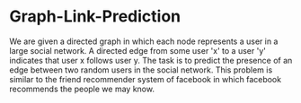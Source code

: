 # Graph-Link-Prediction
We are given a directed graph in which each node represents a user in a large social network. A directed edge from some user 'x' to a user 'y' 
indicates that user x follows user y.
The task is to predict the presence of an edge between two random users in the social network. This problem is similar to the friend recommender system of facebook in which facebook recommends the people we may know.
